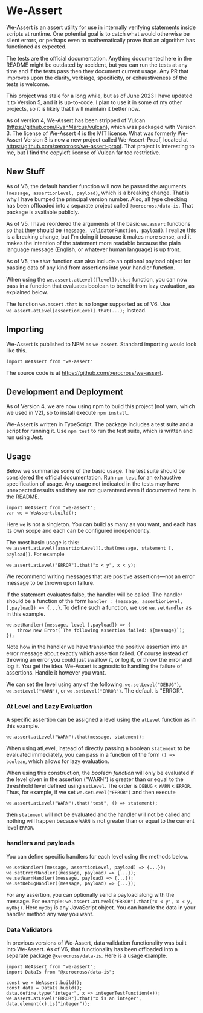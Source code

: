 # We-Assert

We-Assert is an assert utility for use in internally verifying statements inside scripts at runtime. One potential goal is to catch what would otherwise be silent errors, or perhaps even
to mathematically prove that an algorithm has functioned as expected.

The tests are the official documentation. Anything documented here in the README might be outdated by accident, but you can run the tests at any time and if the tests pass then they document current usage. Any PR that improves upon the clarity, verbiage, specificity, or exhaustiveness of the tests is welcome.

This project was stale for a long while, but as of June 2023 I have updated it to Version 5, and it is up-to-code. I plan to use it in some of my other projects, so it is likely that I will maintain it better now.

As of version 4, We-Assert has been stripped of Vulcan (https://github.com/RyanMarcus/vulcan), which was packaged with Version 3. The license of We-Assert 4 is the MIT license. What was formerly We-Assert Version 3 is now a new project called We-Assert-Proof, located at https://github.com/xerocross/we-assert-proof. That project is interesting to me, but I find the copyleft license of Vulcan far too restrictive.

## New Stuff

As of V6, the default handler function will now be passed the arguments `(message, assertionLevel, payload)`, which is a breaking change. That is why I have bumped the principal version number. Also, all type checking has been offloaded into a separate project called `@xerocross/data-is`. That package is available publicly.

As of V5, I have reordered the arguments of the basic `we.assert` functions
so that they should be `(message, validatorFunction, payload)`. I realize this is
a breaking change, but I'm doing it because it makes more sense, and it makes
the intention of the statement more readable because the plain language 
message (English, or whatever human language) is up front.

As of V5, the `that` function can also include an optional payload object 
for passing data of any kind from assertions into your handler function.

When using the `we.assert.atLevel([level]).that` function, you can now pass
in a function that evaluates boolean to benefit from lazy evaluation, as explained
below.

The function `we.assert.that` is no longer supported as of V6. Use `we.assert.atLevel[assertionLevel].that(...);` instead.

## Importing

We-Assert is published to NPM as `we-assert`. Standard importing would look like this.
```
import WeAssert from "we-assert"
```


The source code is at https://github.com/xerocross/we-assert.

## Development and Deployment

As of Version 4, we are now using npm to build this project (not yarn, which we used in V2), so to install execute `npm install`.

We-Assert is written in TypeScript.  The package includes a test suite and a script for running it. Use `npm test` to run the test suite, which is written and run using Jest.


## Usage

Below we summarize some of the basic usage. The test suite should be considered the official documentation. Run `npm test` for an exhaustive specification of usage. Any usage not indicated
in the tests may have unexpected results and they are not guaranteed even if documented here in the README.

```
import WeAssert from "we-assert";
var we = WeAssert.build();
```
Here ``we`` is not a singleton.  You can build as many as you want, and each has its own scope and each can be configured independently.

The most basic usage is this: `we.assert.atLevel([assertionLevel]).that(message, statement [, payload])`.  For example
```
we.assert.atLevel("ERROR").that("x < y", x < y);
```
We recommend writing messages that are positive assertions&mdash;not an error message to be thrown upon failure.

If the statement evaluates false, the handler will be called.  The handler should be a function of the form `handler : (message, assertionLevel, [,payload]) => {...}`.  To define such a function, we use `we.setHandler` as in this example.
```
we.setHandler((message, level [,payload]) => {
    throw new Error(`The following assertion failed: ${message}`);
});
```
Note how in the handler we have translated the positive assertion into an error message about exactly which assertion failed.  Of course instead of throwing an error you could just swallow it, or log it, or throw the error and log it.  You get the idea.  We-Assert is agnostic to handling the failure of assertions.  Handle it however you want.   

We can set the level using any of the following:
`we.setLevel("DEBUG")`, `we.setLevel("WARN")`, or  `we.setLevel("ERROR")`.  The default is "ERROR".  

### At Level and Lazy Evaluation

A specific assertion can be assigned a level using the `atLevel` function as in this example.
```
we.assert.atLevel("WARN").that(message, statement);
```

When using atLevel, instead of directly passing a boolean `statement` to be evaluated immediately,
you can pass in a function of the form `() => boolean`, which allows for lazy evaluation.

When using this construction, the *boolean function* will only be evaluated if the level given in the assertion ("WARN") is greater than or equal to the threshhold level defined using `setLevel`.  The order is `DEBUG` < `WARN` < `ERROR`.  Thus, for example, if we set `we.setLevel("ERROR")` and then execute
```
we.assert.atLevel("WARN").that("test", () => statement);
```
then `statement` will not be evaluated and the handler will not be called and nothing will happen because `WARN` is not greater than or equal to the current level `ERROR`.


### handlers and payloads

You can define specific handlers for each level using the methods below.
```
we.setHandler((message, assertionLevel, payload) => {...});
we.setErrorHandler((message, payload) => {...}); 
we.setWarnHandler((message, payload) => {...});
we.setDebugHandler((message, payload) => {...});
```

For any assertion, you can optionally send a payload along with the message. For example:
`we.assert.atLevel("ERROR").that("x < y", x < y, myObj)`. Here `myObj` is any JavaScript object. You can handle the data in your handler method any way you want.


### Data Validators

In previous versions of We-Assert, data validation functionality was built into We-Assert. As of V6, that functionality has been offloaded into a separate package `@xerocross/data-is`. Here is a usage example.

```
import WeAssert from "we-assert";
import DataIs from "@xerocross/data-is";

const we = WeAssert.build();
const data = DataIs.build();
data.define.type("integer", x => integerTestFunction(x));
we.assert.atLevel("ERROR").that("x is an integer", data.element(x).is("integer"));
```